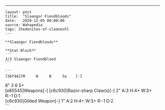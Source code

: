 ---
    layout: post
    title:  "Slaangor Fiendbloods"
    date:   2020-12-05 00:00:00
    source: Wahapedia
    tags: [hedonites-of-slaanesh]
    ---
    
    **Slaangor Fiendbloods**
    
    **Stat Block**
    ```
    3/3 Slaangor Fiendblood
    ```
    
    ```
    [56f442]M     W     B     Sa    [-]
8"    3     6     5+    
[e85545]Weapons[-]
[c6c930]Razor-sharp Claw(s)[-]
2"     A:3    H:4+   W:3+   R:-1   D:1   
[c6c930]Gilded Weapon[-]
1"     A:2    H:4+   W:3+   R:-1   D:2   
    ```
    
    
    